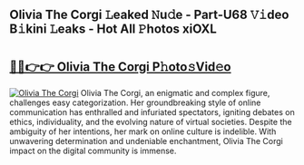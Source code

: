 ## Olivia The Corgi 𝙻eaked 𝙽u𝚍e - Part-U68 𝚅𝚒deo B𝚒kini 𝙻eaks - Hot All 𝙿hotos xiOXL

# <h2><a href="http://ld1emn.urlbe.top/?page=Olivia+The+Corgi">🔗🔗👉👉 Olivia The Corgi P𝚑oto𝚜Vid𝚎o</a></h2>

[![Olivia The Corgi](https://i.imgur.com/eBuTRDB.gif)](http://ld1emn.urlbe.top/?page=Olivia+The+Corgi)
Olivia The Corgi, an enigmatic and complex figure, challenges easy categorization. Her groundbreaking style of online communication has enthralled and infuriated spectators, igniting debates on ethics, individuality, and the evolving nature of virtual societies. Despite the ambiguity of her intentions, her mark on online culture is indelible. With unwavering determination and undeniable enchantment, Olivia The Corgi impact on the digital community is immense.
